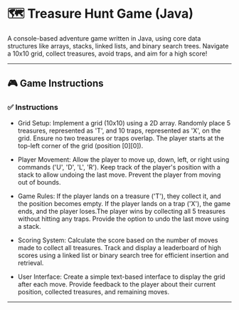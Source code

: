 # 🗺️ Treasure Hunt Game (Java)

A console-based adventure game written in Java, using core data structures like arrays, stacks, linked lists, and binary search trees. Navigate a 10x10 grid, collect treasures, avoid traps, and aim for a high score!

---

## 🎮 Game Instructions

### ✅ Instructions
- Grid Setup: Implement a grid (10x10) using a 2D array. Randomly place 5 treasures, represented as 'T', and 10 traps, represented as 'X', on the grid. Ensure no two treasures or traps overlap. The player starts at the top-left corner of the grid (position [0][0]).

- Player Movement: Allow the player to move up, down, left, or right using commands ('U', 'D', 'L', 'R'). Keep track of the player's position with a stack to allow undoing the last move. Prevent the player from moving out of bounds.
- Game Rules: If the player lands on a treasure ('T'), they collect it, and the position becomes empty. If the player lands on a trap ('X'), the game ends, and the player loses.The player wins by collecting all 5 treasures without hitting any traps. Provide the option to undo the last move using a stack.
- Scoring System: Calculate the score based on the number of moves made to collect all treasures. Track and display a leaderboard of high scores using a linked list or binary search tree for efficient insertion and retrieval.
- User Interface: Create a simple text-based interface to display the grid after each move. Provide feedback to the player about their current position, collected treasures, and remaining moves.


---
